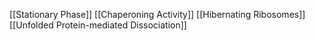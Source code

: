 [[Stationary Phase]]
[[Chaperoning Activity]]
[[Hibernating Ribosomes]]
[[Unfolded Protein-mediated Dissociation]]
